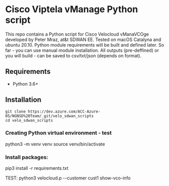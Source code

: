 # Cisco Viptela vManage Python script

This repo contains a Python script for Cisco Velocloud vManaVCOge developed by Peter Mraz, at&t SDWAN EE. 
Tested on macOS Catalyna and ubuntu 20.10.
Python module requirements will be built and defined later. So far - you can use manual module installation.
All outputs (pre-deffined) or you will build - can be saved to csv/txt/json (depends on format).



## Requirements
* Python 3.6+

## Installation


```
git clone https://dev.azure.com/ACC-Azure-05/NGNSD%20Team/_git/velo_sdwan_scripts
cd velo_sdwan_scripts
```
### Creating Python virtual environment - test


python3 -m venv venv
source venv/bin/activate

### Install packages: 
pip3 install -r requirements.txt 


TEST:
python3 velocloud.p --customer cust1 show-vco-info